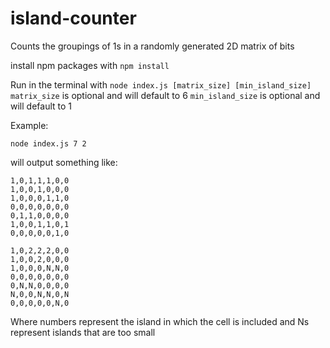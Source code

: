 # island-counter
Counts the groupings of 1s in a randomly generated 2D matrix of bits

install npm packages with `npm install`

Run in the terminal with `node index.js [matrix_size] [min_island_size]`
`matrix_size` is optional and will default to 6
`min_island_size` is optional and will default to 1

Example:

`node index.js 7 2`

will output something like:
```
1,0,1,1,1,0,0
1,0,0,1,0,0,0
1,0,0,0,1,1,0
0,0,0,0,0,0,0
0,1,1,0,0,0,0
1,0,0,1,1,0,1
0,0,0,0,0,1,0

1,0,2,2,2,0,0
1,0,0,2,0,0,0
1,0,0,0,N,N,0
0,0,0,0,0,0,0
0,N,N,0,0,0,0
N,0,0,N,N,0,N
0,0,0,0,0,N,0
```

Where numbers represent the island in which the cell is included and Ns represent islands that are too small

